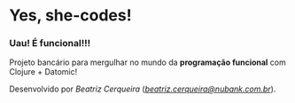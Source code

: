 # Yes, she-codes!

### Uau! É funcional!!! 

Projeto bancário para mergulhar no mundo da **programação funcional** com Clojure + Datomic!


Desenvolvido por *Beatriz Cerqueira* (*beatriz.cerqueira@nubank.com.br*).